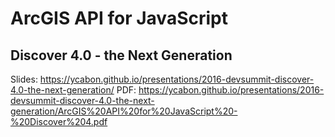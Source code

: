 # ArcGIS API for JavaScript
## Discover 4.0 - the Next Generation

Slides: https://ycabon.github.io/presentations/2016-devsummit-discover-4.0-the-next-generation/
PDF: https://ycabon.github.io/presentations/2016-devsummit-discover-4.0-the-next-generation/ArcGIS%20API%20for%20JavaScript%20-%20Discover%204.pdf
